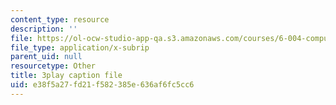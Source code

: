 ```yaml
---
content_type: resource
description: ''
file: https://ol-ocw-studio-app-qa.s3.amazonaws.com/courses/6-004-computation-structures-spring-2017/e38f5a27fd21f582385e636af6fc5cc6_O6yw1qkECig.srt
file_type: application/x-subrip
parent_uid: null
resourcetype: Other
title: 3play caption file
uid: e38f5a27-fd21-f582-385e-636af6fc5cc6
---
```

